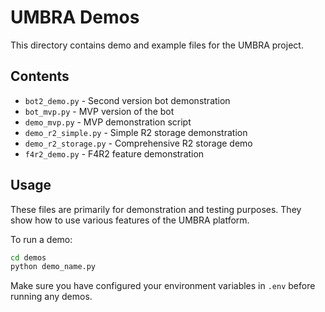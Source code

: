 # UMBRA Demos

This directory contains demo and example files for the UMBRA project.

## Contents

- `bot2_demo.py` - Second version bot demonstration
- `bot_mvp.py` - MVP version of the bot
- `demo_mvp.py` - MVP demonstration script
- `demo_r2_simple.py` - Simple R2 storage demonstration
- `demo_r2_storage.py` - Comprehensive R2 storage demo
- `f4r2_demo.py` - F4R2 feature demonstration

## Usage

These files are primarily for demonstration and testing purposes. They show how to use various features of the UMBRA platform.

To run a demo:
```bash
cd demos
python demo_name.py
```

Make sure you have configured your environment variables in `.env` before running any demos.